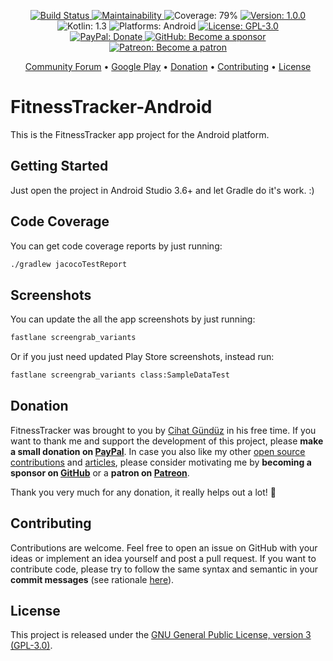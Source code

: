 <p align="center">
    <a href="https://app.bitrise.io/app/f42a1e81bd77a859">
        <img src="https://app.bitrise.io/app/f42a1e81bd77a859/status.svg?token=TnM9D2t2Acm9d3J5cpSv0w&branch=main"
            alt="Build Status">
    </a>
    <a href="https://codeclimate.com/github/Flinesoft/FitnessTracker-Android/maintainability">
        <img src="https://api.codeclimate.com/v1/badges/d1a64335934171d77a4c/maintainability"
             alt="Maintainability"/>
    </a>
    <img src="https://img.shields.io/badge/Coverage-79%-cyan.svg"
         alt="Coverage: 79%">
    <a href="https://github.com/Flinesoft/FitnessTracker-Android/releases">
        <img src="https://img.shields.io/badge/Version-1.0.0-blue.svg"
             alt="Version: 1.0.0">
    </a>
    <img src="https://img.shields.io/badge/Kotlin-1.3-FFAC45.svg"
         alt="Kotlin: 1.3">
    <img src="https://img.shields.io/badge/Platforms-Android-FF69B4.svg"
        alt="Platforms: Android">
    <a href="https://github.com/Flinesoft/FitnessTracker-Android/blob/main/LICENSE">
        <img src="https://img.shields.io/badge/License-GPL--3.0-lightgrey.svg"
             alt="License: GPL-3.0">
    </a>
    <br />
    <a href="https://paypal.me/Dschee/5EUR">
        <img src="https://img.shields.io/badge/PayPal-Donate-orange.svg"
             alt="PayPal: Donate">
    </a>
    <a href="https://github.com/sponsors/Jeehut">
        <img src="https://img.shields.io/badge/GitHub-Become a sponsor-orange.svg"
             alt="GitHub: Become a sponsor">
    </a>
    <a href="https://patreon.com/Jeehut">
        <img src="https://img.shields.io/badge/Patreon-Become a patron-orange.svg"
             alt="Patreon: Become a patron">
    </a>
</p>

<p align="center">
  <a href="https://community.flinesoft.com/c/fitness-tracker-app">Community Forum</a>
  • <a href="https://play.google.com/store/apps/details?id=com.flinesoft.fitnesstracker">Google Play</a>
  • <a href="#donation">Donation</a>
  • <a href="#contributing">Contributing</a>
  • <a href="#license">License</a>
</p>

# FitnessTracker-Android

This is the FitnessTracker app project for the Android platform.

## Getting Started

Just open the project in Android Studio 3.6+ and let Gradle do it's work. :)

## Code Coverage

You can get code coverage reports by just running:

```bash
./gradlew jacocoTestReport
```

## Screenshots

You can update the all the app screenshots by just running:

```bash
fastlane screengrab_variants
```

Or if you just need updated Play Store screenshots, instead run:

```bash
fastlane screengrab_variants class:SampleDataTest
```

## Donation

FitnessTracker was brought to you by [Cihat Gündüz](https://github.com/Jeehut) in his free time. If you want to thank me and support the development of this project, please **make a small donation on [PayPal](https://paypal.me/Dschee/5EUR)**. In case you also like my other [open source contributions](https://github.com/Flinesoft) and [articles](https://medium.com/@Jeehut), please consider motivating me by **becoming a sponsor on [GitHub](https://github.com/sponsors/Jeehut)** or a **patron on [Patreon](https://www.patreon.com/Jeehut)**.

Thank you very much for any donation, it really helps out a lot! 💯


## Contributing

Contributions are welcome. Feel free to open an issue on GitHub with your ideas or implement an idea yourself and post a pull request. If you want to contribute code, please try to follow the same syntax and semantic in your **commit messages** (see rationale [here](http://chris.beams.io/posts/git-commit/)).

## License
This project is released under the [GNU General Public License, version 3 (GPL-3.0)](http://opensource.org/licenses/GPL-3.0).
